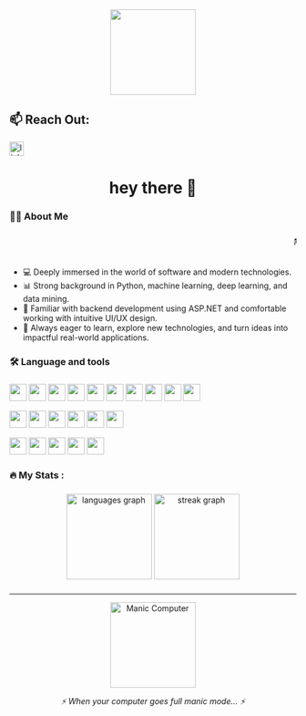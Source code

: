 <div align="center">
  <img height="150" src="https://media.giphy.com/media/M9gbBd9nbDrOTu1Mqx/giphy.gif"  />
</div>

## 📫 Reach Out:

[<img src="https://img.shields.io/static/v1?message=LinkedIn&logo=linkedin&label=&color=0077B5&logoColor=white&labelColor=&style=for-the-badge" height="25" alt="linkedin logo" />](https://www.linkedin.com/in/lour-atwe-102583245/)


###

<h1 align="center">hey there 👋</h1>

###

<h3 align="left">👩‍💻  About Me</h3>

###

<p align="left">
<marquee>🎓 I'm a researcher with a Master's degree in Computer Science.</marquee><br><br>

- 💻 Deeply immersed in the world of software and modern technologies.<br>
- 📊 Strong background in Python, machine learning, deep learning, and data mining.<br>
- 🔧 Familiar with backend development using ASP.NET and comfortable working with intuitive UI/UX design.<br>
- 🌱 Always eager to learn, explore new technologies, and turn ideas into impactful real-world applications.
</p>


###

<h3 align="left">🛠 Language and tools</h3>

###
<p>
  <img src="https://img.shields.io/badge/-Python-3776AB?style=flat&logo=python&logoColor=white" height="30" />
  <img src="https://img.shields.io/badge/-C%23-239120?style=flat&logo=csharp&logoColor=white" height="30" />
  <img src="https://img.shields.io/badge/-SQL-4479A1?style=flat&logo=sql&logoColor=white" height="30" />
  <img src="https://img.shields.io/badge/-GitHub-181717?style=flat&logo=github&logoColor=white" height="30" />
  <img src="https://img.shields.io/badge/-Jupyter-F37626?style=flat&logo=jupyter&logoColor=white" height="30" />
  <img src="https://img.shields.io/badge/-PyCharm-000000?style=flat&logo=pycharm&logoColor=white" height="30" />
  <img src="https://img.shields.io/badge/-Spyder-1DC141?style=flat&logo=spyderide&logoColor=white" height="30" />
  <img src="https://img.shields.io/badge/-Visual_Studio-5C2D91?style=flat&logo=visual-studio&logoColor=white" height="30" />
  <img src="https://img.shields.io/badge/-NuGet-512BD4?style=flat&logo=nuget&logoColor=white" height="30" />
  <img src="https://img.shields.io/badge/-Facepager-0078D7?style=flat" height="30" />
</p>


<p>
  <img src="https://img.shields.io/badge/-NumPy-013243?style=flat&logo=python&logoColor=white" height="30" />
  <img src="https://img.shields.io/badge/-Pandas-150458?style=flat&logo=pandas&logoColor=white" height="30" />
  <img src="https://img.shields.io/badge/-Matplotlib-11557C?style=flat" height="30" />
  <img src="https://img.shields.io/badge/-TensorFlow-FF6F00?style=flat&logo=tensorflow&logoColor=white" height="30" />
  <img src="https://img.shields.io/badge/-Keras-D00000?style=flat&logo=keras&logoColor=white" height="30" />
  <img src="https://img.shields.io/badge/-NLTK-2E8B57?style=flat" height="30" />
</p>

<p>
  <img src="https://img.shields.io/badge/-Power_BI-F2C811?style=flat&logo=power-bi&logoColor=black" height="30" />
  <img src="https://img.shields.io/badge/-Tableau-E97627?style=flat&logo=tableau&logoColor=white" height="30" />
  <img src="https://img.shields.io/badge/-Excel-217346?style=flat&logo=microsoft-excel&logoColor=white" height="30" />
  <img src="https://img.shields.io/badge/-Looker_Studio-4285F4?style=flat&logo=google&logoColor=white" height="30" />
  <img src="https://img.shields.io/badge/-Figma-F24E1E?style=flat&logo=figma&logoColor=white" height="30" />
</p>

###

<h3 align="left">🔥   My Stats :</h3>


###

<div align="center">
  <img src="https://github-readme-stats.vercel.app/api/top-langs?username=LourAtwe&locale=en&hide_title=false&layout=compact&card_width=320&langs_count=5&theme=dracula&hide_border=false&order=2" height="150" alt="languages graph"  />
  <img src="https://streak-stats.demolab.com?user=LourAtwe&locale=en&mode=daily&theme=dracula&hide_border=false&border_radius=5&order=3" height="150" alt="streak graph"  />
</div>

###

---



<div align="center">
  <img height="150" src="https://media.giphy.com/media/3oEjI6SIIHBdRxXI40/giphy.gif" alt="Manic Computer" />
  <p><em>⚡ When your computer goes full manic mode… ⚡</em></p>
</div>


